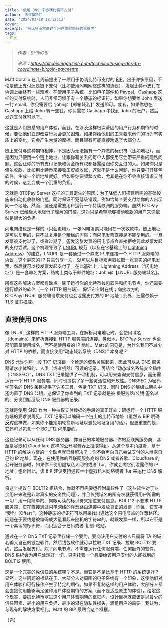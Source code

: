 ```yaml
---
title: '使用 DNS 来协调比特币支付'
author: 'SHINOBI'
date: '2024/03/18 18:12:13'
cover: ''
excerpt: '把比特币塞进这个用户体验期待的框框内'
tags:
- 开发
---
```



> *作者：SHINOBI*
> 
> *来源：<https://bitcoinmagazine.com/technical/using-dns-to-coordinate-bitcoin-payments>*



Matt Corallo 在几周前提出了一项用于协调比特币支付的 [BIP](https://github.com/bitcoin/bips/blob/2d9c172cddd6eaf2b1dedea66595fb33fa987fef/bip-XXXX.mediawiki)。出于许多原因，不论是链上支付还是链下支付（比如使用闪电网络这样的协议），发起比特币支付在协调上始终有一些难点。在使用电子系统，比如电子邮件和 Paypal、Cashapp 这样的支付系统时，人们非常习惯于有一个静态的标识符。如果你想要给 John 发送一封 email，你只需要给 “john@【邮箱域名】” 发送即可。或者，如果你想在 Cashapp 上给 John 转一些钱，你只需在 Cashapp 中找到 John 的账户，然后发送支付就可以了。

这就是人们熟悉的用户体验，而且，在涉及这样根深蒂固的用户行为和期待的时候，要让他们立即改变行为会更加困难。如果你给他们的工具要求他们的行为有实质上的变化，它会产生大量的摩擦，而且很有可能直接劝退了大部分人。

链上支付与这种期待相悖，不是因为无法拥有一个静态的标识符（比如地址），而是因为只使用一个链上地址、让跟你有关系的每个人都使用它会带来严重的隐私问题。这会让你的所有支付记录和资金所有权都暴露给跟你交互过的人。如果你只是偶尔收款，比如用比特币来接收工资或收账，这就不是什么问题，你只要打开钱包软件，生成一个新地址就好。但如果你要频繁收款，尤其是在你不会直接请求支付的时候，这会变成一个沉重的负担。

这就是 BTCPay Server 这样的工具诞生的原因：为了降低人们搭建所需的基础设施来自动化收款的门槛，同时保证不犯低级错误，例如给每个要支付给你的人出示同一个地址。然而，这还是需要用户运行一个持续联网的服务端。虽然 BTCPay Server 已经极大地降低了理解的门槛，这对只是希望能够被动收款的用户来说依然是很大的负担。

闪电网络也是一样的（只会更糟）。一张闪电发票只能用在一次收款中。链上地址是可以复用的，只不过复用是个糟糕的习惯；而闪电发票直接是不能复用的。一旦发票被支付过了，或者过期了，签发这张发票的闪电节点会直接拒绝凭此发票发起的支付尝试。这个机理导致了 [LNURL](https://github.com/lnurl/luds) 规范（以及在它基础上的 [Lightning Address](https://lightningaddress.com/)）的建立。LNURL 是一套通过一个静态 IP 来连接一个 HTTP 服务端的协议；这个静态的 IP 只需分享一次，就可以从目标服务器拉取一张真实的闪电发票，然后就可以按发票发起支付了。在此基础上，Lightning Address（“闪电地址”）是一套命名方案，结构上类似于邮件地址：John@【LNURL 服务端域名】。

所有这些解决方案都有缺点。除了运行你的比特币钱包软件和闪电节点，你还需要运行额外的软件（一个 HTTP 服务端）、保证它全时在线；向接收方的 BTCPay/LNURL 服务端请求支付也会泄露支付方的 IP 地址；此外，还需依赖于 TLS 证书权威。

## 直接使用 DNS

像 LNURL 这样的 HTTP 服务端工具，在解析闪电地址时，会使用域名（domains）来解析连接到 HTTP 服务端的连接。类似地，BTCPay Server 也全部配置呈使用域名，而不是使用裸的 IP 地址。Matt 的洞见是，为什么我们不减少对 HTTP 的依赖，而直接使用“动态域名系统（DNS）” 本身呢？

DNS 允许你将一段 TXT 记录跟一个给定的域名关联起来，因此可以从 DNS 服务器请求小体积的、人类（或者机器）可读的记录。再结合 “动态域名系统安全插件（DNSSEC）”，DNS TXT 记录提供了一项机制，可以用来查询支付信息，而无需运行一个 HTTP 服务端，同时也提供了多一些灵活性和开放性。DNSSEC 为密码学签名的 DNS 条目提供了许多工具，包括 TXT 记录，同时 DNS 的层级式架构中还内置了 DNS 公钥。这保证了你查到的 TXT 记录就是被 根服务器/公钥 签名过的、分发到低层级 DNS 服务器的记录。

这就是使用 SND 作为一种拉取支付数据的手段的真正好处：跟运行一个 HTTP 服务端的要求说再见。TXT 记录可以编码一个链上的比特币地址（虽然该 BIP 明确**反对**这样做，如果你不能定期轮换新地址以避免地址复用的话），但更重要的是，它还可以包含一个 [BOLT12 闪电要约](https://bitcoinmagazine.com/technical/bolt12-lnurl-and-bitcoin-lightning)。

这些记录可以从任何 DNS 服务器、你自己的本地服务器、你的互联网服务商、甚至是谷歌和 Cloudflare 这样的公开服务器上拉取得到。从这个基本角度看，基于 HTTP 的解决方案的一个缺点就已经解决了；你不会再向自己尝试支付的人泄露自己的 IP 地址。现在，在使用你的互联网服务商的 DNS 或者谷歌、Cloudflare 的公开服务器时，如果你不使用虚拟私人网络或者 Tor，你就会向它们泄露你的 IP 地址；也正因此，该 BIP 建议支持通过一个虚拟私人网络或者 Tor 来运行 DNS 解析。

将这个提议与 BOLT12 相结合，你就不再需要运行附属软件了（这些软件对于业余用户来说是非常真实的安全性问题），并且仅凭域名的所有权就获得用户所需的一切：用一段简单的、肉眼可读的标识符来定位支付信息。BOLT12 不要求 HTTP 服务端，它在直接通过闪电网络的洋葱路由连接中发放真正的发票；而且，它支持 “要约（Offer）”，这种静态的标识符可以用来找出通达这个闪电节点的洋葱路径。问题在于要约是被编码成大量看起来随机的字符串的，就跟发票一样，所以它不是一个易读的标识符，而只适合于扫码或者 复制-粘贴。

通过在一个 DNS TXT 记录里存储一个要约，要向该用户支付的人只需将 TA 的域名输入自己的钱包软件，然后钱包软件就可以拉取 TXT 记录、拉取 BOLT12 要约，然后发起支付。除了闪电节点，不需要运行任何服务端、任何额外的软件，DNS 系统会为用户处理好一切，只需托管一个想要给该用户支付的人能找到的 BOLT12 腰围。

这是一个完美的免信任的系统嘛？不是。但它是不是比基于 HTTP 的系统更好？显然。这些问题的根结在于，大部分人对周围的电子系统有一个印象，这使他们对用户体验和可行操作产生了特定的期待。如果不复制这样的用户体验，大部分人都会直接使用能够满足这种用户体验期待的方案（而不是适应原生的体验）。给定这个现实，要把比特币塞进这个用户体验期待的框框内，设计目标就应该是以最少的信任因素、最小的用户负担、最少的潜在隐私性损失，满足用户的需要。我认为，与现有的解决方案相比，Matt 的 BIP 最贴合这个框框。

（完）